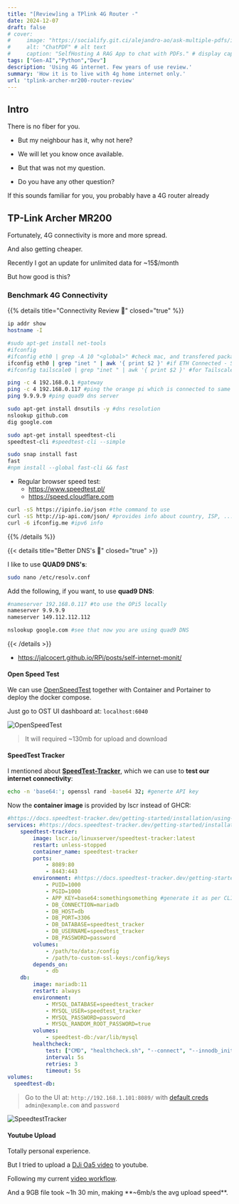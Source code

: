 ```yaml
---
title: "[Review]ing a TPlink 4G Router -"
date: 2024-12-07
draft: false
# cover:
#     image: "https://socialify.git.ci/alejandro-ao/ask-multiple-pdfs/image?description=1&font=Inter&language=1&name=1&stargazers=1&theme=Auto"
#     alt: "ChatPDF" # alt text
#     caption: "SelfHosting A RAG App to chat with PDFs." # display caption under cover
tags: ["Gen-AI","Python","Dev"]
description: 'Using 4G internet. Few years of use review.'
summary: 'How it is to live with 4g home internet only.'
url: 'tplink-archer-mr200-router-review'
---
```


## Intro

There is no fiber for you.

- But my neighbour has it, why not here?

- We will let you know once available.

- But that was not my question.

- Do you have any other question?

If this sounds familiar for you, you probably have a 4G router already

## TP-Link Archer MR200

Fortunately, 4G connectivity is more and more spread.

And also getting cheaper.

Recently I got an update for unlimited data for ~15$/month

But how good is this?


### Benchmark 4G Connectivity

{{% details title="Connectivity Review 📌" closed="true" %}}


```sh
ip addr show
hostname -I

#sudo apt-get install net-tools
#ifconfig
#ifconfig eth0 | grep -A 10 "<global>" #check mac, and transfered packages
ifconfig eth0 | grep "inet " | awk '{ print $2 }' #if ETH Connected - SEE THE LOCAL IP
#ifconfig tailscale0 | grep "inet " | awk '{ print $2 }' #for Tailscale

ping -c 4 192.168.0.1 #gateway
ping -c 4 192.168.0.117 #ping the orange pi which is connected to same device
ping 9.9.9.9 #ping quad9 dns server
```

```sh
sudo apt-get install dnsutils -y #dns resolution
nslookup github.com 
dig google.com
```

```sh
sudo apt-get install speedtest-cli
speedtest-cli #speedtest-cli --simple

sudo snap install fast
fast
#npm install --global fast-cli && fast
```

* Regular browser speed test:
    * https://www.speedtest.pl/
    * https://speed.cloudflare.com

```sh
curl -sS https://ipinfo.io/json #the command to use
curl -sS http://ip-api.com/json/ #provides info about country, ISP, ...
curl -6 ifconfig.me #ipv6 info 
```

{{% /details %}}


{{< details title="Better DNS's 📌" closed="true" >}}

I like to use **QUAD9 DNS's**:

```sh
sudo nano /etc/resolv.conf
```

Add the following, if you want, to use **quad9 DNS**:

```sh
#nameserver 192.168.0.117 #to use the OPi5 locally
nameserver 9.9.9.9
nameserver 149.112.112.112
```

```sh
nslookup google.com #see that now you are using quad9 DNS
```
{{< /details >}}

* https://jalcocert.github.io/RPi/posts/self-internet-monit/

#### Open Speed Test

We can use [OpenSpeedTest](https://jalcocert.github.io/RPi/posts/self-internet-monit/#openspeedtest)
together with Container and Portainer to deploy the docker compose.

Just go to OST UI dashboard at: `localhost:6040`

![OpenSpeedTest](/blog_img/hardware/TPLink4G-OpenSpeedTest.png)

> It will required ~130mb for upload and download

#### SpeedTest Tracker

I mentioned about **[SpeedTest-Tracker](https://github.com/alexjustesen/speedtest-tracker)**, which we can use to **test our internet connectivity**:

```sh
echo -n 'base64:'; openssl rand -base64 32; #generte API key
```

Now the **container image** is provided by lscr instead of GHCR:

```yml
#https://docs.speedtest-tracker.dev/getting-started/installation/using-docker-compose
services: #https://docs.speedtest-tracker.dev/getting-started/installation/using-docker-compose
    speedtest-tracker: 
        image: lscr.io/linuxserver/speedtest-tracker:latest
        restart: unless-stopped
        container_name: speedtest-tracker
        ports:
            - 8089:80
            - 8443:443
        environment: #https://docs.speedtest-tracker.dev/getting-started/environment-variables
            - PUID=1000
            - PGID=1000
            - APP_KEY=base64:somethingsomething #generate it as per CLI above
            - DB_CONNECTION=mariadb
            - DB_HOST=db
            - DB_PORT=3306
            - DB_DATABASE=speedtest_tracker
            - DB_USERNAME=speedtest_tracker
            - DB_PASSWORD=password
        volumes:
            - /path/to/data:/config
            - /path/to-custom-ssl-keys:/config/keys
        depends_on:
            - db
    db:
        image: mariadb:11
        restart: always
        environment:
            - MYSQL_DATABASE=speedtest_tracker
            - MYSQL_USER=speedtest_tracker
            - MYSQL_PASSWORD=password
            - MYSQL_RANDOM_ROOT_PASSWORD=true
        volumes:
            - speedtest-db:/var/lib/mysql
        healthcheck:
            test: ["CMD", "healthcheck.sh", "--connect", "--innodb_initialized"]
            interval: 5s
            retries: 3
            timeout: 5s
volumes:
  speedtest-db:
```


> Go to the UI at: `http://192.168.1.101:8089/` with [default creds](https://docs.speedtest-tracker.dev/security/authentication) `admin@example.com` and `password`

![SpeedtestTracker](/blog_img/hardware/TPLink4G-SpeedTestTraker.png)

#### Youtube Upload

Totally personal experience.

But I tried to upload a [DJi Oa5 video](https://jalcocert.github.io/JAlcocerT/dji-osmo-action-5-pro/) to youtube.

Following my current [video workflow](https://jalcocert.github.io/JAlcocerT/my-youtube-ai-workflow/).

And a 9GB file took ~1h 30 min, making **~6mb/s the avg upload speed**.